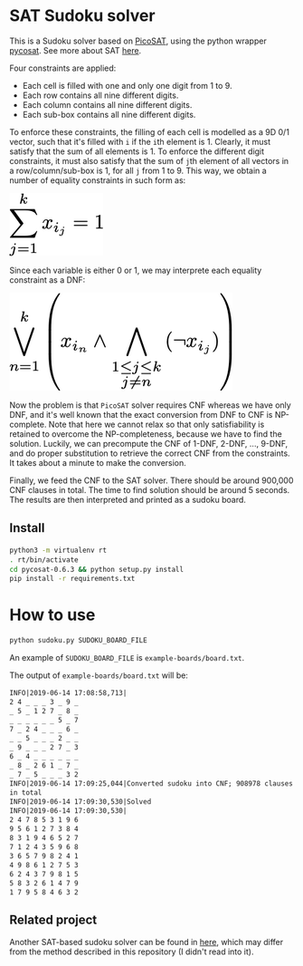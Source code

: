 # SAT Sudoku solver

This is a Sudoku solver based on [PicoSAT](http://fmv.jku.at/picosat/), using the python wrapper [pycosat](https://github.com/ContinuumIO/pycosat.git).
See more about SAT [here](https://en.wikipedia.org/wiki/Boolean_satisfiability_problem).

Four constraints are applied:

- Each cell is filled with one and only one digit from 1 to 9.
- Each row contains all nine different digits.
- Each column contains all nine different digits.
- Each sub-box contains all nine different digits.

To enforce these constraints, the filling of each cell is modelled as a 9D 0/1 vector, such that it's filled with `i` if the `i`th element is 1.
Clearly, it must satisfy that the sum of all elements is 1.
To enforce the different digit constraints, it must also satisfy that the sum of `j`th element of all vectors in a row/column/sub-box is 1, for all `j` from 1 to 9.
This way, we obtain a number of equality constraints in such form as:

![x\_{i1} + x\_{i2} + ... + x\_{ik} = 1](doc/eq1.png)

Since each variable is either 0 or 1, we may interprete each equality constraint as a DNF:

![(x\_{i1} & ~x\_{i2} & ... & ~x\_{ik}) | (~x\_{i1} & x\_{i2} & ... & ~x\_{ik}) | ... | (~x\_{i1} & ~x\_{i2} & ... & x\_{ik})](doc/eq2.png)

Now the problem is that `PicoSAT` solver requires CNF whereas we have only DNF, and it's well known that the exact conversion from DNF to CNF is NP-complete.
Note that here we cannot relax so that only satisfiability is retained to overcome the NP-completeness, because we have to find the solution.
Luckily, we can precompute the CNF of 1-DNF, 2-DNF, ..., 9-DNF, and do proper substitution to retrieve the correct CNF from the constraints.
It takes about a minute to make the conversion.

Finally, we feed the CNF to the SAT solver.
There should be around 900,000 CNF clauses in total.
The time to find solution should be around 5 seconds.
The results are then interpreted and printed as a sudoku board.

## Install

```bash
python3 -m virtualenv rt
. rt/bin/activate
cd pycosat-0.6.3 && python setup.py install
pip install -r requirements.txt
```

# How to use

```bash
python sudoku.py SUDOKU_BOARD_FILE
```

An example of `SUDOKU_BOARD_FILE` is `example-boards/board.txt`.

The output of `example-boards/board.txt` will be:

```
INFO|2019-06-14 17:08:58,713|
2 4 _ _ _ 3 _ 9 _
_ 5 _ 1 2 7 _ 8 _
_ _ _ _ _ _ 5 _ 7
7 _ 2 4 _ _ _ 6 _
_ _ 5 _ _ _ 2 _ _
_ 9 _ _ _ 2 7 _ 3
6 _ 4 _ _ _ _ _ _
_ 8 _ 2 6 1 _ 7 _
_ 7 _ 5 _ _ _ 3 2
INFO|2019-06-14 17:09:25,044|Converted sudoku into CNF; 908978 clauses in total
INFO|2019-06-14 17:09:30,530|Solved
INFO|2019-06-14 17:09:30,530|
2 4 7 8 5 3 1 9 6
9 5 6 1 2 7 3 8 4
8 3 1 9 4 6 5 2 7
7 1 2 4 3 5 9 6 8
3 6 5 7 9 8 2 4 1
4 9 8 6 1 2 7 5 3
6 2 4 3 7 9 8 1 5
5 8 3 2 6 1 4 7 9
1 7 9 5 8 4 6 3 2
```

## Related project

Another SAT-based sudoku solver can be found in [here](https://github.com/ContinuumIO/pycosat/blob/master/examples/sudoku.py), which may differ from the method described in this repository (I didn't read into it).
